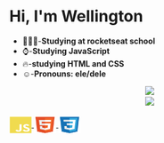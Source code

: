 # Hi, I'm Wellington

* 👨🏽‍🎓-<strong>Studying at rocketseat school</strong>
* ⌚-<strong>Studying JavaScript</strong>
* 🔥-<strong>studying HTML and CSS</strong>
* ☺️-<strong>Pronouns: ele/dele</strong>

<div align="center">
  <a href="https://github.com/TonFLY">
  <img height="180em" src="https://github-readme-stats.vercel.app/api?username=TonFLY&show_icons=true&theme=yeblu&include_all_commits=true&count_private=true"/>
    <br>
  <img height="118em" src="https://github-readme-stats.vercel.app/api/top-langs/?username=TonFLY&layout=compact&langs_count=7&theme=yeblu"/>
</div>
<div style="display: inline_block"><br>
  
  <img align="center" alt="TonFLY-Js" height="30" width="40" src="https://raw.githubusercontent.com/devicons/devicon/master/icons/javascript/javascript-plain.svg">
  <img align="center" alt="TonFLY-HTML" height="30" width="40" src="https://raw.githubusercontent.com/devicons/devicon/master/icons/html5/html5-original.svg">
 <img align="center" alt="TonFLY-CSS" height="30" width="40" src="https://raw.githubusercontent.com/devicons/devicon/master/icons/css3/css3-original.svg">
</div>
  
  ##
  
  
